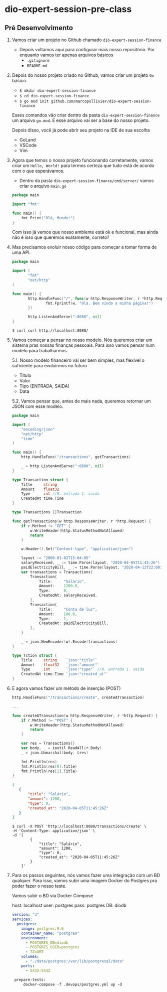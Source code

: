 # dio-expert-session-pre-class

## Pré Desenvolvimento

1. Vamos criar um projeto no Github chamado `dio-expert-session-finance`
    - Depois voltamos aqui para configurar mais nosso repositório. Por enquanto vamos ter apenas arquivos básicos
        - `.gitignore`
        - `README.md`

2. Depois do nosso projeto criado no Github, vamos criar um projeto `Go` básico. 
    - `$ mkdir dio-expert-session-finance`
    - `$ cd dio-expert-session-finance`
    - `$ go mod init github.com/marcopollivier/dio-expert-session-finance`
    
    Esses comandos vão criar dentro da pasta `dio-expert-session-finance` um arquivo `go.mod`. 
    E esse arquivo vai ser a base do nosso projeto. 
    
    Depois disso, você já pode abrir seu projeto na IDE de sua escolha
    - GoLand 
    - VSCode 
    - Vim 
    
 3. Agora que temos o nosso projeto funcionando corretamente, vamos criar um `Hello, World!` para 
 termos certeza que tudo está de acordo com o que esperávamos. 
     - Dentro da pasta `dio-expert-session-finance/cmd/server/` vamos criar o arquivo `main.go`
     
    ```go
    package main
    
    import "fmt"
    
    func main() {
        fmt.Print("Olá, Mundo!")
    }    
    ```

    Com isso já vemos que nosso ambiente está ok e funcional, mas ainda não é isso que queremos exatamente, correto? 

4. Mas precisamos evoluir nosso código para começar a tomar forma de uma API. 

    ```go
    package main
    
    import (
           "fmt"
           "net/http"
    )
    
    func main() {
           http.HandleFunc("/", func(w http.ResponseWriter, r *http.Request) {
                   fmt.Fprintf(w, "Olá. Bem vindo a minha página!")
           })
    
           http.ListenAndServe(":8080", nil)
    }
    ```
    `$ curl curl http://localhost:8080/`
    
5. Vamos começar a pensar no nosso modelo. Nós queremos criar um sistema pras nossas finanças pessoais. 
Para isso vamos pensar num modelo para trabalharmos. 

    5.1. Nosso modelo financeiro vai ser bem simples, mas flexível o suficiente para evoluirmos 
    no futuro
    
    - Titulo
    - Valor 
    - Tipo (ENTRADA, SAIDA)
    - Data
 
    5.2. Vamos pensar que, antes de mais nada, queremos retornar um JSON com esse modelo.
    
    ```go
    package main
    
    import (
    	"encoding/json"
    	"net/http"
    	"time"
    )
    
    func main() {
    	http.HandleFunc("/transactions", getTransactions)
    
    	_ = http.ListenAndServe(":8080", nil)
    }
    
    type Transaction struct {
    	Title     string
    	Amount    float32
    	Type      int //0. entrada 1. saida
    	CreatedAt time.Time
    }
    
    type Transactions []Transaction
    
    func getTransactions(w http.ResponseWriter, r *http.Request) {
    	if r.Method != "GET" {
    		w.WriteHeader(http.StatusMethodNotAllowed)
    		return
    	}
    
    	w.Header().Set("Content-type", "application/json")
    
    	layout := "2006-01-02T15:04:05"
    	salaryReceived, _ := time.Parse(layout, "2020-04-05T11:45:26")
    	paidElectricityBill, _ := time.Parse(layout, "2020-04-12T22:00:00")
    	var transactions = Transactions{
    		Transaction{
    			Title:     "Salário",
    			Amount:    1200.0,
    			Type:      0,
    			CreatedAt: salaryReceived,
    		},
    		Transaction{
    			Title:     "Conta de luz",
    			Amount:    100.0,
    			Type:      1,
    			CreatedAt: paidElectricityBill,
    		},
    	}
    
    	_ = json.NewEncoder(w).Encode(transactions)
    }
    ```

    ```go
    type Tction struct {
        Title     string    `json:"title"`
        Amount    float32   `json:"amount"`
        Type      int       `json:"type"` //0. entrada 1. saida
        CreatedAt time.Time `json:"created_at"`
    }
    ```

6. E agora vamos fazer um método de inserção (POST)
    
    ```go
    http.HandleFunc("/transactions/create", createATransaction)
   
    ...
   
    func createATransaction(w http.ResponseWriter, r *http.Request) {
    	if r.Method != "POST" {
    		w.WriteHeader(http.StatusMethodNotAllowed)
    		return
    	}
    
    	var res = Transactions{}
    	var body, _ = ioutil.ReadAll(r.Body)
    	_ = json.Unmarshal(body, &res)
    
    	fmt.Println(res)
    	fmt.Println(res[0].Title)
    	fmt.Println(res[1].Title)
    }
    ```
   
    ```json
    [
       {
           "title": "Salário",
           "amount": 1200,
           "type": 0,
           "created_at": "2020-04-05T11:45:26Z"
       }
    ]
    ```
   
   ```shell script
   $ curl -X POST 'http://localhost:8080/transactions/create' \
   -H 'Content-Type: application/json' \
   -d '[
           {
               "title": "Salário",
               "amount": 1200,
               "type": 0,
               "created_at": "2020-04-05T11:45:26Z"
           }
       ]'
   ```

7. Para os passos seguintes, nós vamos fazer uma integração com um BD qualquer. 
Para isso, vamos subir uma imagem Docker do Postgres pra poder fazer o nosso teste. 

    Vamos subir o BD via Docker Compose
    
    host: localhost
    user: postgres
    pass: postgres
    DB: diodb
    
    ```yaml
    version: "3"
    services:
      postgres:
        image: postgres:9.6
        container_name: "postgres"
        environment:
          - POSTGRES_DB=diodb
          - POSTGRES_USER=postgres
          - TZ=GMT
        volumes:
          - "./data/postgres:/var/lib/postgresql/data"
        ports:
          - 5432:5432
    ```
   
   ```makefile
    prepare-tests:
        docker-compose -f .devops/postgres.yml up -d
   ```



